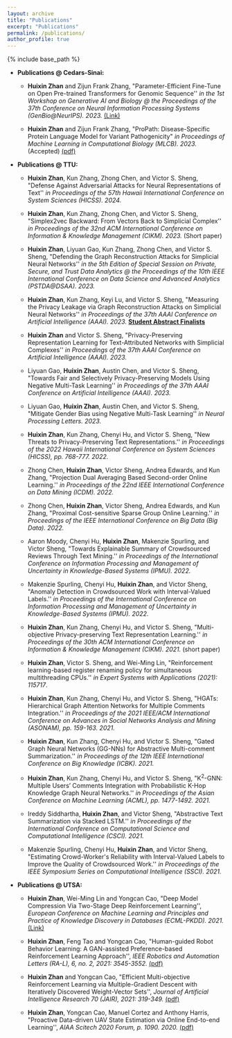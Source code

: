```yaml
---
layout: archive
title: "Publications"
excerpt: "Publications"
permalink: /publications/
author_profile: true
---
```

{% include base_path %}
* <b>Publications @ Cedars-Sinai:</b>


   * <b>Huixin Zhan</b> and Zijun Frank Zhang, "Parameter-Efficient Fine-Tune on Open Pre-trained Transformers for Genomic Sequence'' <i>in the 1st Workshop on Generative AI and Biology @ the Proceedings of the 37th Conference on Neural Information Processing Systems (GenBio@NeurIPS). 2023.</i> [(Link)](https://nips.cc/virtual/2023/74720)
   
   *  <b>Huixin Zhan</b> and Zijun Frank Zhang, "ProPath: Disease-Specific Protein Language Model for Variant Pathogenicity" <i>in Proceedings of Machine Learning in Computational Biology (MLCB). 2023.</i>  (Accepted) [(pdf)](https://arxiv.org/abs/2311.03429)

* <b>Publications @ TTU:</b>


  * <b>Huixin Zhan</b>, Kun Zhang, Zhong Chen, and Victor S. Sheng, "Defense Against Adversarial Attacks for Neural Representations of Text'' <i>in Proceedings of the 57th Hawaii International Conference on System Sciences (HICSS). 2024.</i> 
  
  * <b>Huixin Zhan</b>, Kun Zhang, Zhong Chen, and Victor S. Sheng, "Simplex2vec Backward: From Vectors Back to Simplicial Complex'' <i>in Proceedings of the 32nd ACM International Conference on Information & Knowledge Management (CIKM). 2023.</i> (Short paper)

  * <b>Huixin Zhan</b>, Liyuan Gao, Kun Zhang, Zhong Chen, and Victor S. Sheng, "Defending the Graph Reconstruction Attacks for Simplicial Neural Networks'' <i>in the 5th Edition of Special Session on Private, Secure, and Trust Data Analytics @ the Proceedings of the 10th IEEE International Conference on Data Science and Advanced Analytics (PSTDA@DSAA). 2023.</i> 

  * <b>Huixin Zhan</b>, Kun Zhang, Keyi Lu, and Victor S. Sheng, "Measuring the Privacy Leakage via Graph Reconstruction Attacks on Simplicial Neural Networks'' <i>in Proceedings of the 37th AAAI Conference on Artificial Intelligence (AAAI). 2023.</i>  <ins><b>Student Abstract Finalists</b></ins>
  
  * <b>Huixin Zhan</b> and Victor S. Sheng, "Privacy-Preserving Representation Learning for Text-Attributed Networks with Simplicial Complexes'' <i>in Proceedings of the 37th AAAI Conference on Artificial Intelligence (AAAI). 2023.</i> 
  
  * Liyuan Gao, <b>Huixin Zhan</b>, Austin Chen, and Victor S. Sheng, "Towards Fair and Selectively Privacy-Preserving Models Using Negative Multi-Task Learning'' <i>in Proceedings of the 37th AAAI Conference on Artificial Intelligence (AAAI). 2023.</i> 
  
  * Liyuan Gao, <b>Huixin Zhan</b>, Austin Chen, and Victor S. Sheng, "Mitigate Gender Bias using Negative Multi-Task Learning'' <i>in Neural Processing Letters. 2023.</i> 
      
  * <b>Huixin Zhan</b>, Kun Zhang, Chenyi Hu, and Victor S. Sheng, "New Threats to Privacy-Preserving Text Representations.'' <i> in Proceedings of the 2022 Hawaii International Conference on System Sciences (HICSS), pp. 768-777. 2022. </i>
  
  * Zhong Chen, <b>Huixin Zhan</b>, Victor Sheng, Andrea Edwards, and Kun Zhang, "Projection Dual Averaging Based Second-order Online Learning.'' <i> in Proceedings of the 22nd IEEE International Conference on Data Mining (ICDM). 2022. </i> 
  
  * Zhong Chen, <b>Huixin Zhan</b>, Victor Sheng, Andrea Edwards, and Kun Zhang, "Proximal Cost-sensitive Sparse Group Online Learning.'' <i> in Proceedings of the IEEE International Conference on Big Data (Big Data). 2022. </i> 
  
  * Aaron Moody, Chenyi Hu, <b>Huixin Zhan</b>, Makenzie Spurling, and Victor Sheng, "Towards Explainable Summary of Crowdsourced Reviews Through Text Mining.'' <i> in Proceedings of the International Conference on Information Processing and Management of Uncertainty in Knowledge-Based Systems (IPMU). 2022. </i> 
  
  * Makenzie Spurling, Chenyi Hu, <b>Huixin Zhan</b>, and Victor Sheng, "Anomaly Detection in Crowdsourced Work with Interval-Valued Labels.'' <i> in Proceedings of the International Conference on Information Processing and Management of Uncertainty in Knowledge-Based Systems (IPMU). 2022. </i> 
              
  * <b>Huixin Zhan</b>, Kun Zhang, Chenyi Hu, and Victor S. Sheng, "Multi-objective Privacy-preserving Text Representation Learning.'' <i>  in Proceedings of the 30th ACM International Conference on Information & Knowledge Management (CIKM). 2021. </i>(short paper)
  
  * <b>Huixin Zhan</b>, Victor S. Sheng, and Wei-Ming Lin, "Reinforcement learning-based register renaming policy for simultaneous multithreading CPUs.''  <i>  in Expert Systems with Applications (2021): 115717</i>.
  
  * <b>Huixin Zhan</b>, Kun Zhang, Chenyi Hu, and Victor S. Sheng, "HGATs: Hierarchical Graph Attention Networks for Multiple Comments Integration.'' <i> in Proceedings of the 2021 IEEE/ACM International Conference on Advances in Social Networks Analysis and Mining (ASONAM), pp. 159-163. 2021.</i> 

  * <b>Huixin Zhan</b>, Kun Zhang, Chenyi Hu, and Victor S. Sheng, "Gated Graph Neural Networks (GG-NNs) for Abstractive Multi-comment Summarization.'' <i>  in Proceedings of the 12th IEEE International Conference on Big Knowledge (ICBK). 2021.</i> 
  
  * <b>Huixin Zhan</b>, Kun Zhang, Chenyi Hu, and Victor S. Sheng, "K<sup>2</sup>-GNN: Multiple Users’ Comments Integration with Probabilistic K-Hop Knowledge Graph Neural Networks.'' <i>in Proceedings of the Asian Conference on Machine Learning (ACML), pp. 1477-1492. 2021.</i> 
    
  * Ireddy Siddhartha, <b>Huixin Zhan</b>, and Victor Sheng, "Abstractive Text Summarization via Stacked LSTM.'' <i> in Proceedings of the International Conference on Computational Science and Computational Intelligence (CSCI). 2021. </i> 
 
  * Makenzie Spurling, Chenyi Hu, <b>Huixin Zhan</b>, and Victor Sheng, "Estimating Crowd-Worker's Reliability with Interval-Valued Labels to Improve the Quality of Crowdsourced Work.'' <i> in Proceedings of the IEEE Symposium Series on Computational Intelligence (SSCI). 2021. </i> 
    
* <b>Publications @ UTSA:</b>

  * <b>Huixin Zhan</b>, Wei-Ming Lin and Yongcan Cao, "Deep Model Compression Via Two-Stage Deep Reinforcement Learning'', <i> European Conference on Machine Learning and Principles and Practice of Knowledge Discovery in Databases (ECML-PKDD). 2021.</i> [(Link)](https://2021.ecmlpkdd.org/?page_id=1811)

  * <b>Huixin Zhan</b>, Feng Tao and Yongcan Cao, "Human-guided Robot Behavior Learning: A GAN-assisted Preference-based Reinforcement Learning Approach'', <i> IEEE Robotics and Automation Letters (RA-L), 6, no. 2, 2021: 3545-3552.</i> [(pdf)](https://ieeexplore.ieee.org/abstract/document/9369902)

  * <b>Huixin Zhan</b> and Yongcan Cao, "Efficient Multi-objective Reinforcement Learning via Multiple-Gradient Descent with Iteratively Discovered Weight-Vector Sets'', <i>Journal of Artificial Intelligence Research 70 (JAIR), 2021: 319-349.</i> [(pdf)](https://www.jair.org/index.php/jair/article/view/12270/26648)

  * <b>Huixin Zhan</b>, Yongcan Cao, Manuel Cortez and Anthony Harris, "Proactive Data-driven UAV State Estimation via Online End-to-end Learning'', <i>AIAA Scitech 2020 Forum, p. 1090. 2020.</i> [(pdf)](https://arc.aiaa.org/doi/abs/10.2514/6.2020-1090)
